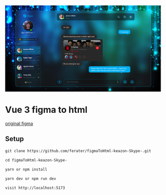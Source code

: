 ![alt text](https://raw.githubusercontent.com/ferater/figmaToHtml-keazon-Skype-/main/src/assets/img/ss.png?raw=true)

# Vue 3 figma to html

[original figma](https://www.figma.com/community/file/1196401218625517940)

## Setup
```
git clone https://github.com/ferater/figmaToHtml-keazon-Skype-.git
```
```
cd figmaToHtml-keazon-Skype-
```
```
yarn or npm install
```
```
yarn dev or npm run dev
```
```
visit http://localhost:5173 
``` 